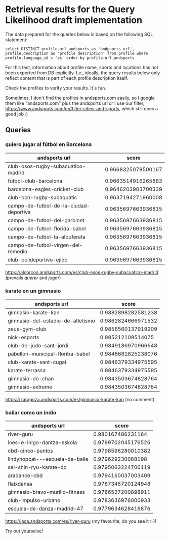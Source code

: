 # Retrieval results for the Query Likelihood draft implementation

The data prepared for the queries below is based on the following SQL statement:

`select DISTINCT profile.url_andsports as 'andpsorts url', profile.description as 'profile description'
 from profile
 where profile.language_id = 'es'
 order by profile.url_andsports`
 
For this test, information about profile name, sports and locations has not been exported from DB explicitly. I.e., ideally, the query results
below only reflect content that is part of each profile description itself.

Check the profiles to verify your results. It´s fun.

Sometimes, I don´t find the profiles in andsports.com easily, so I google them like "andsports.com" plus the andsports url or I use our filter,
https://www.andsports.com/en/filter-cities-and-sports, which still does a good job :)

## Queries

### quiero jugar al fútbol en Barcelona
| andsports url 	| score 	|
|----------------------------------------	|--------------------	|
| club-osos-rugby-subacuatico-madrid 	| 0.9668325078500167 	|
| futbol-club-barcelona 	| 0.9663514916265883 	|
| barcelona-eagles-cricket-club 	| 0.9646203903700339 	|
| club-bcn-rugby-subaquatic 	| 0.9637194271960008 	|
| campo-de-futbol-de-la-ciudad-deportiva 	| 0.9635697663936815 	|
| campo-de-futbol-del-garbinet 	| 0.9635697663936815 	|
| campo-de-futbol-florida-babel 	| 0.9635697663936815 	|
| campo-de-futbol-la-albufereta 	| 0.9635697663936815 	|
| campo-de-futbol-virgen-del-remedio 	| 0.9635697663936815 	|
| club-polideportivo-ejido 	| 0.9635697663936815 	|
https://alcorcon.andsports.com/es/club-osos-rugby-subacuatico-madrid (prevails *querer* and *jugar*)

### karate en un gimnasio
| andsports url 	| score 	|
|--------------------------------------------	|--------------------	|
| gimnasio-karate-kan 	| 0.9882898282581238 	|
| gimnasio-del-estadio-de-atletismo 	| 0.9862824666971532 	|
| zeus-gym-club 	| 0.9856560137919209 	|
| nick-esports 	| 0.985212109514075 	|
| club-de-judo-sant-jordi 	| 0.9849186970966648 	|
| pabellon-municipal-floriba-babel 	| 0.9848681825238076 	|
| club-karate-sant-cugat 	| 0.9846379334975595 	|
| karate-terrassa 	| 0.9846379334975595 	|
| gimnasio-do-chan 	| 0.9843503674828764 	|
| gimnasio-extreme 	| 0.9843503674828764 	|
https://zaragoza.andsports.com/es/gimnasio-karate-kan (no comment)

### bailar como un indio
| andsports url 	| score 	|
|--------------------------------	|--------------------	|
| river-guru 	| 0.980167486231164 	|
| ines-e-inigo-dantza-eskola 	| 0.9799702045176526 	|
| cbd-cinco-puntos 	| 0.9798596280010382 	|
| lindyhopcat---escuela-de-baile 	| 0.979629230088198 	|
| sei-shin-ryu-karate-do 	| 0.9795063224706119 	|
| aradance-cbd 	| 0.9794160037003409 	|
| flaixdansa 	| 0.9787346720124948 	|
| gimnasio-bravo-murillo-fitness 	| 0.9786527200898911 	|
| club-impulso-urbano 	| 0.9783636976000933 	|
| escuela-de-danza-madrid-47 	| 0.9779634628416876 	|
https://jaca.andsports.com/es/river-guru (my favourite, do you see it :-))


Try out yourselve!
 
 <!-- 
 https://www.tablesgenerator.com/markdown_tabless
 -->
